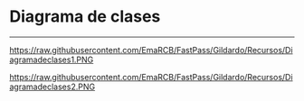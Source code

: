 # Diagrama de clases

***

https://raw.githubusercontent.com/EmaRCB/FastPass/Gildardo/Recursos/Diagramadeclases1.PNG


https://raw.githubusercontent.com/EmaRCB/FastPass/Gildardo/Recursos/Diagramadeclases2.PNG

